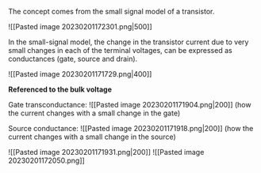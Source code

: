 The concept comes from the small signal model of a transistor.

![[Pasted image 20230201172301.png|500]]

In the small-signal model, the change in the transistor current due to very small changes in each of the terminal voltages, can be expressed as conductances (gate, source and drain).

![[Pasted image 20230201171729.png|400]]

**Referenced to the bulk voltage**

Gate transconductance:
![[Pasted image 20230201171904.png|200]]
(how the current changes with a small change in the gate)

Source conductance:
![[Pasted image 20230201171918.png|200]]
(how the current changes with a small change in the source)


![[Pasted image 20230201171931.png|200]]
![[Pasted image 20230201172050.png]]

